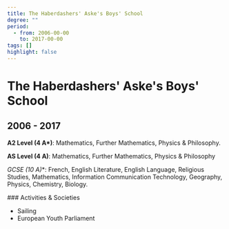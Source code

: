```yaml
---
title: The Haberdashers' Aske's Boys' School
degree: ""
period:
  - from: 2006-00-00
    to: 2017-00-00
tags: []
highlight: false
---
```


# The Haberdashers' Aske's Boys' School
## 2006 - 2017

**A2 Level (4 A\*)**: Mathematics, Further Mathematics, Physics & Philosophy.

**AS Level (4 A)**: Mathematics, Further Mathematics, Physics & Philosophy

**GCSE (10 A*)**: French, English Literature, English Language, Religious Studies, Mathematics, Information Communication Technology, Geography, Physics, Chemistry, Biology.

### Activities & Societies

- Sailing
- European Youth Parliament
